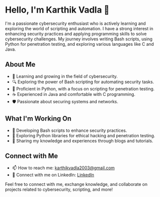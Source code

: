# Hello, I'm Karthik Vadla 👋

I'm a passionate cybersecurity enthusiast who is actively learning and exploring the world of scripting and automation. I have a strong interest in enhancing security practices and applying programming skills to solve cybersecurity challenges. My journey involves writing Bash scripts, using Python for penetration testing, and exploring various languages like C and Java.

## About Me

- 🌱 Learning and growing in the field of cybersecurity.
- 🔍 Exploring the power of Bash scripting for automating security tasks.
- 🐍 Proficient in Python, with a focus on scripting for penetration testing.
- ☕ Experienced in Java and comfortable with C programming.
- 🛡️ Passionate about securing systems and networks.

## What I'm Working On

- 🔐 Developing Bash scripts to enhance security practices.
- 🐍 Exploring Python libraries for ethical hacking and penetration testing.
- 💬 Sharing my knowledge and experiences through blogs and tutorials.

## Connect with Me

- 📫 How to reach me: [karthikvadla2003@gmail.com](mailto:karthikvadla2003@gmail.com)
- 💼 Connect with me on LinkedIn: [LinkedIn](https://www.linkedin.com/in/karthik-vadla-1734701b0)


Feel free to connect with me, exchange knowledge, and collaborate on projects related to cybersecurity, scripting, and more!



